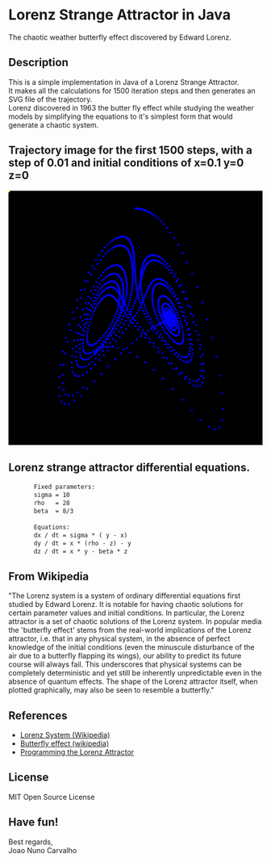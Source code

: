 # Lorenz Strange Attractor in Java
The chaotic weather butterfly effect discovered by Edward Lorenz.

## Description
This is a simple implementation in Java of a Lorenz Strange Attractor. <br>
It makes all the calculations for 1500 iteration steps and then generates an SVG file of the trajectory. <br>
Lorenz discovered in 1963 the butter fly effect while studying the weather models by simplifying the equations to it's simplest form that would generate a chaotic system.

## Trajectory image for the first 1500 steps, with a step of 0.01 and initial conditions of x=0.1 y=0 z=0
![Alt text](./lorenz_strange_attractor.svg)

## Lorenz strange attractor differential equations.
```
       Fixed parameters:
       sigma = 10
       rho   = 28
       beta  = 8/3

       Equations:
       dx / dt = sigma * ( y - x)
       dy / dt = x * (rho - z) - y
       dz / dt = x * y - beta * z
```

## From Wikipedia
"The Lorenz system is a system of ordinary differential equations first studied by Edward Lorenz. It is notable for having chaotic solutions for certain parameter values and initial conditions. In particular, the Lorenz attractor is a set of chaotic solutions of the Lorenz system. In popular media the 'butterfly effect' stems from the real-world implications of the Lorenz attractor, i.e. that in any physical system, in the absence of perfect knowledge of the initial conditions (even the minuscule disturbance of the air due to a butterfly flapping its wings), our ability to predict its future course will always fail. This underscores that physical systems can be completely deterministic and yet still be inherently unpredictable even in the absence of quantum effects. The shape of the Lorenz attractor itself, when plotted graphically, may also be seen to resemble a butterfly." 

## References
* [Lorenz System (Wikipedia)](https://en.wikipedia.org/wiki/Lorenz_system)
* [Butterfly effect (wikipedia)](https://en.wikipedia.org/wiki/Butterfly_effect)
* [Programming the Lorenz Attractor](https://www.algosome.com/articles/lorenz-attractor-programming-code.html)

## License
MIT Open Source License

## Have fun!
Best regards, <br>
Joao Nuno Carvalho
